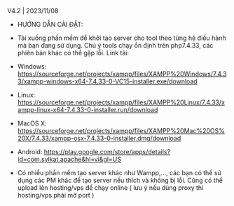 V4.2 | 2023/11/08

* HƯỚNG DẪN CÀI ĐẶT:
- Tải xuống phần mềm để khởi tạo server cho tool theo từng hệ điều hành mà bạn đang sử dụng. Chú ý tools chạy ổn định trên php7.4.33, các phiên bản khác có thể gặp lỗi. Link tải:

+ Windows: https://sourceforge.net/projects/xampp/files/XAMPP%20Windows/7.4.33/xampp-windows-x64-7.4.33-0-VC15-installer.exe/download

+ Linux: https://sourceforge.net/projects/xampp/files/XAMPP%20Linux/7.4.33/xampp-linux-x64-7.4.33-0-installer.run/download

+ MacOS X: https://sourceforge.net/projects/xampp/files/XAMPP%20Mac%20OS%20X/7.4.33/xampp-osx-7.4.33-0-installer.dmg/download

+ Android: https://play.google.com/store/apps/details?id=com.sylkat.apache&hl=vi&gl=US

* Có nhiều phần mềm tạo server khác như Wampp,..., các bạn có thể sử dụng các PM khác để tạo server nếu thích và không bị lỗi. Cũng có thể upload lên hosting/vps để chạy online ( lưu ý nếu dùng proxy thì hosting/vps phải mở port )
